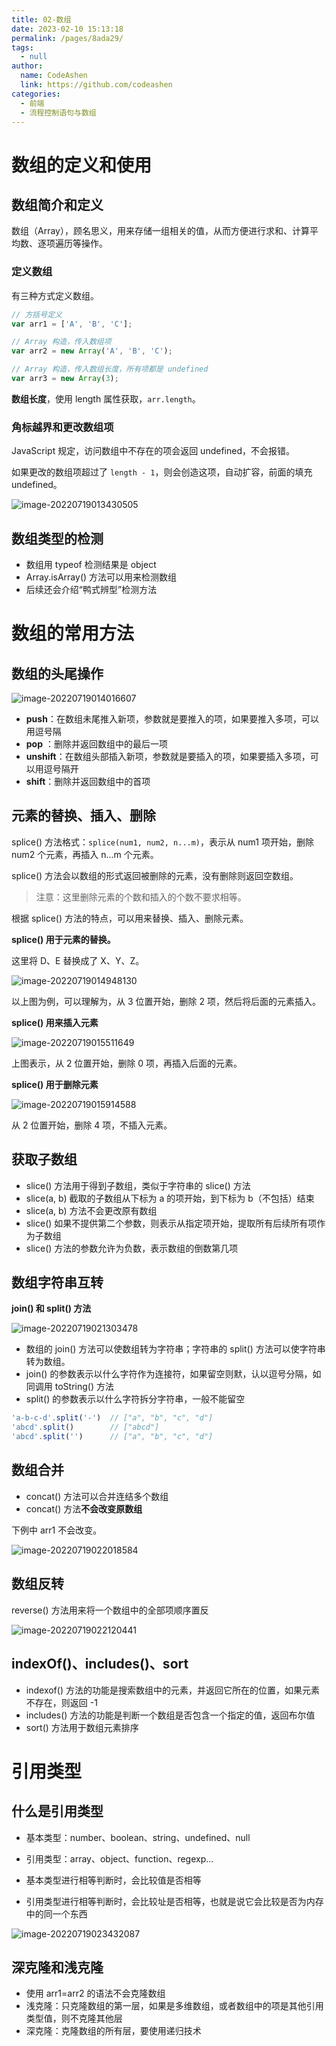 ```yaml
---
title: 02-数组
date: 2023-02-10 15:13:18
permalink: /pages/8ada29/
tags: 
  - null
author: 
  name: CodeAshen
  link: https://github.com/codeashen
categories: 
  - 前端
  - 流程控制语句与数组
---
```



# 数组的定义和使用

## 数组简介和定义

数组（Array），顾名思义，用来存储一组相关的值，从而方便进行求和、计算平均数、逐项遍历等操作。

### 定义数组

有三种方式定义数组。

```javascript
// 方括号定义
var arr1 = ['A', 'B', 'C'];

// Array 构造，传入数组项
var arr2 = new Array('A', 'B', 'C');

// Array 构造，传入数组长度，所有项都是 undefined
var arr3 = new Array(3);
```

**数组长度**，使用 length 属性获取，`arr.length`。

### 角标越界和更改数组项

JavaScript 规定，访问数组中不存在的项会返回 undefined，不会报错。

如果更改的数组项超过了 `length - 1`，则会创造这项，自动扩容，前面的填充 undefined。

![image-20220719013430505](https://cc.hjfile.cn/cc/img/20220719/2022071901343213721909.png)

## 数组类型的检测

- 数组用 typeof 检测结果是 object
- Array.isArray() 方法可以用来检测数组
- 后续还会介绍“鸭式辨型”检测方法

# 数组的常用方法

## 数组的头尾操作

![image-20220719014016607](https://cc.hjfile.cn/cc/img/20220719/2022071901401851064436.png)

- **push**：在数组未尾推入新项，参数就是要推入的项，如果要推入多项，可以用逗号隔
- **pop** ：删除并返回数组中的最后一项
- **unshift**：在数组头部插入新项，参数就是要插入的项，如果要插入多项，可以用逗号隔开
- **shift**：删除并返回数组中的首项

## 元素的替换、插入、删除

splice() 方法格式：`splice(num1, num2, n...m)`，表示从 num1 项开始，删除 num2 个元素，再插入 n...m 个元素。

splice() 方法会以数组的形式返回被删除的元素，没有删除则返回空数组。

> 注意：这里删除元素的个数和插入的个数不要求相等。

根据 splice() 方法的特点，可以用来替换、插入、删除元素。

**splice() 用于元素的替换。**

这里将 D、E 替换成了 X、Y、Z。

![image-20220719014948130](https://cc.hjfile.cn/cc/img/20220719/2022071901494969229805.png)

以上图为例，可以理解为，从 3 位置开始，删除 2 项，然后将后面的元素插入。

**splice() 用来插入元素**

![image-20220719015511649](https://cc.hjfile.cn/cc/img/20220719/2022071901551318773970.png)

上图表示，从 2 位置开始，删除 0 项，再插入后面的元素。

**splice() 用于删除元素**

![image-20220719015914588](https://cc.hjfile.cn/cc/img/20220719/2022071901591637276217.png)

从 2 位置开始，删除 4 项，不插入元素。

## 获取子数组

- slice() 方法用于得到子数组，类似于字符串的 slice() 方法
- slice(a, b) 截取的子数组从下标为 a 的项开始，到下标为 b（不包括）结束
- slice(a, b) 方法不会更改原有数组
- slice() 如果不提供第二个参数，则表示从指定项开始，提取所有后续所有项作为子数组
- slice() 方法的参数允许为负数，表示数组的倒数第几项

## 数组字符串互转

**join() 和 split() 方法**

![image-20220719021303478](https://cc.hjfile.cn/cc/img/20220719/202207190213051873299.png)

- 数组的 join() 方法可以使数组转为字符串；字符串的 split() 方法可以使字符串转为数组。
- join() 的参数表示以什么字符作为连接符，如果留空则默，认以逗号分隔，如同调用 toString() 方法
- split() 的参数表示以什么字符拆分字符串，一般不能留空

```javascript
'a-b-c-d'.split('-')  // ["a", "b", "c", "d"]
'abcd'.split()        // ["abcd"]
'abcd'.split('')      // ["a", "b", "c", "d"]
```

## 数组合并

- concat() 方法可以合并连结多个数组
- concat() 方法**不会改变原数组**

下例中 arr1 不会改变。

![image-20220719022018584](https://cc.hjfile.cn/cc/img/20220719/2022071902202024339157.png)

## 数组反转

reverse() 方法用来将一个数组中的全部项顺序置反

![image-20220719022120441](https://cc.hjfile.cn/cc/img/20220719/2022071902212201478702.png)

## indexOf()、includes()、sort

- indexof() 方法的功能是搜索数组中的元素，并返回它所在的位置，如果元素不存在，则返回 -1
- includes() 方法的功能是判断一个数组是否包含一个指定的值，返回布尔值
- sort() 方法用于数组元素排序

# 引用类型

## 什么是引用类型

- 基本类型：number、boolean、string、undefined、null
- 引用类型：array、object、function、regexp...

- 基本类型进行相等判断时，会比较值是否相等
- 引用类型进行相等判断时，会比较址是否相等，也就是说它会比较是否为内存中的同一个东西

![image-20220719023432087](https://cc.hjfile.cn/cc/img/20220719/2022071902343385047122.png)

## 深克隆和浅克隆

- 使用 arr1=arr2 的语法不会克隆数组
- 浅克隆：只克隆数组的第一层，如果是多维数组，或者数组中的项是其他引用类型值，则不克隆其他层
- 深克隆：克隆数组的所有层，要使用递归技术
